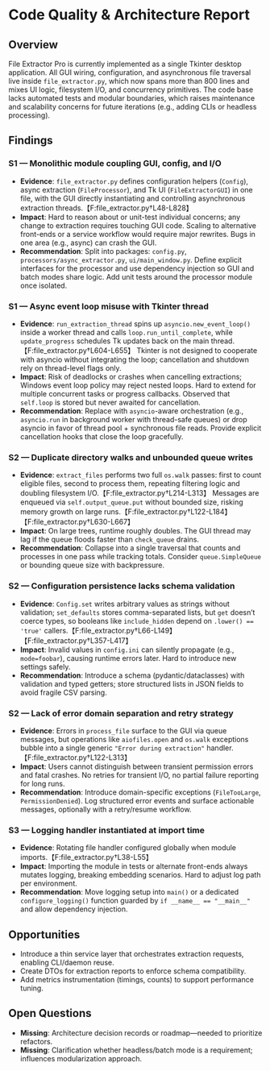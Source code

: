 # Code Quality & Architecture Report

## Overview
File Extractor Pro is currently implemented as a single Tkinter desktop application. All GUI wiring, configuration, and asynchronous file traversal live inside `file_extractor.py`, which now spans more than 800 lines and mixes UI logic, filesystem I/O, and concurrency primitives. The code base lacks automated tests and modular boundaries, which raises maintenance and scalability concerns for future iterations (e.g., adding CLIs or headless processing).

## Findings

### S1 — Monolithic module coupling GUI, config, and I/O
- **Evidence**: `file_extractor.py` defines configuration helpers (`Config`), async extraction (`FileProcessor`), and Tk UI (`FileExtractorGUI`) in one file, with the GUI directly instantiating and controlling asynchronous extraction threads.【F:file_extractor.py†L48-L828】
- **Impact**: Hard to reason about or unit-test individual concerns; any change to extraction requires touching GUI code. Scaling to alternative front-ends or a service workflow would require major rewrites. Bugs in one area (e.g., async) can crash the GUI.
- **Recommendation**: Split into packages: `config.py`, `processors/async_extractor.py`, `ui/main_window.py`. Define explicit interfaces for the processor and use dependency injection so GUI and batch modes share logic. Add unit tests around the processor module once isolated.

### S1 — Async event loop misuse with Tkinter thread
- **Evidence**: `run_extraction_thread` spins up `asyncio.new_event_loop()` inside a worker thread and calls `loop.run_until_complete`, while `update_progress` schedules Tk updates back on the main thread.【F:file_extractor.py†L604-L655】 Tkinter is not designed to cooperate with asyncio without integrating the loop; cancellation and shutdown rely on thread-level flags only.
- **Impact**: Risk of deadlocks or crashes when cancelling extractions; Windows event loop policy may reject nested loops. Hard to extend for multiple concurrent tasks or progress callbacks. Observed that `self.loop` is stored but never awaited for cancellation.
- **Recommendation**: Replace with `asyncio`-aware orchestration (e.g., `asyncio.run` in background worker with thread-safe queues) or drop asyncio in favor of thread pool + synchronous file reads. Provide explicit cancellation hooks that close the loop gracefully.

### S2 — Duplicate directory walks and unbounded queue writes
- **Evidence**: `extract_files` performs two full `os.walk` passes: first to count eligible files, second to process them, repeating filtering logic and doubling filesystem I/O.【F:file_extractor.py†L214-L313】 Messages are enqueued via `self.output_queue.put` without bounded size, risking memory growth on large runs.【F:file_extractor.py†L122-L184】【F:file_extractor.py†L630-L667】
- **Impact**: On large trees, runtime roughly doubles. The GUI thread may lag if the queue floods faster than `check_queue` drains.
- **Recommendation**: Collapse into a single traversal that counts and processes in one pass while tracking totals. Consider `queue.SimpleQueue` or bounding queue size with backpressure.

### S2 — Configuration persistence lacks schema validation
- **Evidence**: `Config.set` writes arbitrary values as strings without validation; `set_defaults` stores comma-separated lists, but `get` doesn’t coerce types, so booleans like `include_hidden` depend on `.lower() == 'true'` callers.【F:file_extractor.py†L66-L149】【F:file_extractor.py†L357-L417】
- **Impact**: Invalid values in `config.ini` can silently propagate (e.g., `mode=foobar`), causing runtime errors later. Hard to introduce new settings safely.
- **Recommendation**: Introduce a schema (pydantic/dataclasses) with validation and typed getters; store structured lists in JSON fields to avoid fragile CSV parsing.

### S2 — Lack of error domain separation and retry strategy
- **Evidence**: Errors in `process_file` surface to the GUI via queue messages, but operations like `aiofiles.open` and `os.walk` exceptions bubble into a single generic `"Error during extraction"` handler.【F:file_extractor.py†L122-L313】
- **Impact**: Users cannot distinguish between transient permission errors and fatal crashes. No retries for transient I/O, no partial failure reporting for long runs.
- **Recommendation**: Introduce domain-specific exceptions (`FileTooLarge`, `PermissionDenied`). Log structured error events and surface actionable messages, optionally with a retry/resume workflow.

### S3 — Logging handler instantiated at import time
- **Evidence**: Rotating file handler configured globally when module imports.【F:file_extractor.py†L38-L55】
- **Impact**: Importing the module in tests or alternate front-ends always mutates logging, breaking embedding scenarios. Hard to adjust log path per environment.
- **Recommendation**: Move logging setup into `main()` or a dedicated `configure_logging()` function guarded by `if __name__ == "__main__"` and allow dependency injection.

## Opportunities
- Introduce a thin service layer that orchestrates extraction requests, enabling CLI/daemon reuse.
- Create DTOs for extraction reports to enforce schema compatibility.
- Add metrics instrumentation (timings, counts) to support performance tuning.

## Open Questions
- **Missing**: Architecture decision records or roadmap—needed to prioritize refactors.
- **Missing**: Clarification whether headless/batch mode is a requirement; influences modularization approach.
